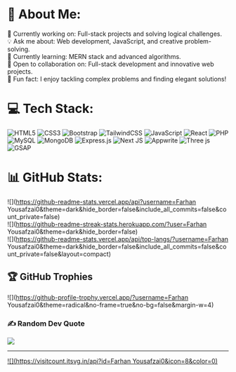 # 💫 About Me:
🔭 Currently working on: Full-stack projects and solving logical challenges.<br>💡 Ask me about: Web development, JavaScript, and creative problem-solving.<br>🌱 Currently learning: MERN stack and advanced algorithms.<br>🤝 Open to collaboration on: Full-stack development and innovative web projects.<br>🤔 Fun fact: I enjoy tackling complex problems and finding elegant solutions!


# 💻 Tech Stack:
![HTML5](https://img.shields.io/badge/html5-%23E34F26.svg?style=for-the-badge&logo=html5&logoColor=white) 
![CSS3](https://img.shields.io/badge/css3-%231572B6.svg?style=for-the-badge&logo=css3&logoColor=white) 
![Bootstrap](https://img.shields.io/badge/bootstrap-%238511FA.svg?style=for-the-badge&logo=bootstrap&logoColor=white) 
![TailwindCSS](https://img.shields.io/badge/tailwindcss-%2338B2AC.svg?style=for-the-badge&logo=tailwind-css&logoColor=white) 
![JavaScript](https://img.shields.io/badge/javascript-%23323330.svg?style=for-the-badge&logo=javascript&logoColor=%23F7DF1E) 
![React](https://img.shields.io/badge/react-%2320232a.svg?style=for-the-badge&logo=react&logoColor=%2361DAFB) 
![PHP](https://img.shields.io/badge/php-%23777BB4.svg?style=for-the-badge&logo=php&logoColor=white) 
![MySQL](https://img.shields.io/badge/mysql-4479A1.svg?style=for-the-badge&logo=mysql&logoColor=white) 
![MongoDB](https://img.shields.io/badge/MongoDB-%234ea94b.svg?style=for-the-badge&logo=mongodb&logoColor=white) 
![Express.js](https://img.shields.io/badge/express.js-%23404d59.svg?style=for-the-badge&logo=express&logoColor=%2361DAFB) 
![Next JS](https://img.shields.io/badge/Next.js-%23000000.svg?style=for-the-badge&logo=next.js&logoColor=white)
![Appwrite](https://img.shields.io/badge/Appwrite-%23FD366E.svg?style=for-the-badge&logo=appwrite&logoColor=white)
![Three js](https://img.shields.io/badge/threejs-black?style=for-the-badge&logo=three.js&logoColor=white) 
![GSAP](https://img.shields.io/badge/GSAP-%88CE02.svg?style=for-the-badge&logo=greensock&logoColor=white) 

# 📊 GitHub Stats:
![](https://github-readme-stats.vercel.app/api?username=Farhan Yousafzai0&theme=dark&hide_border=false&include_all_commits=false&count_private=false)<br/>
![](https://github-readme-streak-stats.herokuapp.com/?user=Farhan Yousafzai0&theme=dark&hide_border=false)<br/>
![](https://github-readme-stats.vercel.app/api/top-langs/?username=Farhan Yousafzai0&theme=dark&hide_border=false&include_all_commits=false&count_private=false&layout=compact)

## 🏆 GitHub Trophies
![](https://github-profile-trophy.vercel.app/?username=Farhan Yousafzai0&theme=radical&no-frame=true&no-bg=false&margin-w=4)

### ✍️ Random Dev Quote
![](https://quotes-github-readme.vercel.app/api?type=horizontal&theme=radical)

---
[![](https://visitcount.itsvg.in/api?id=Farhan Yousafzai0&icon=8&color=0)](https://visitcount.itsvg.in)

<!-- Proudly created with GPRM ( https://gprm.itsvg.in ) -->
